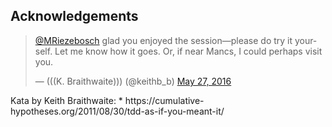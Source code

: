 ##  Acknowledgements
<blockquote class="twitter-tweet" data-lang="en"><p lang="en" dir="ltr"><a href="https://twitter.com/MRiezebosch">@MRiezebosch</a> glad you enjoyed the session—please do try it yourself. Let me know how it goes. Or, if near Mancs, I could perhaps visit you.</p>&mdash; (((K. Braithwaite))) (@keithb_b) <a href="https://twitter.com/keithb_b/status/736306133380542465">May 27, 2016</a></blockquote> <script async src="http://platform.twitter.com/widgets.js" charset="utf-8"></script>
Kata by Keith Braithwaite:  
* https://cumulative-hypotheses.org/2011/08/30/tdd-as-if-you-meant-it/